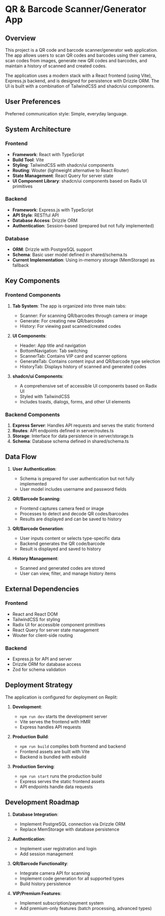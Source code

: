 # QR & Barcode Scanner/Generator App

## Overview
This project is a QR code and barcode scanner/generator web application. The app allows users to scan QR codes and barcodes using their camera, scan codes from images, generate new QR codes and barcodes, and maintain a history of scanned and created codes.

The application uses a modern stack with a React frontend (using Vite), Express.js backend, and is designed for persistence with Drizzle ORM. The UI is built with a combination of TailwindCSS and shadcn/ui components.

## User Preferences
Preferred communication style: Simple, everyday language.

## System Architecture

### Frontend
- **Framework**: React with TypeScript
- **Build Tool**: Vite
- **Styling**: TailwindCSS with shadcn/ui components
- **Routing**: Wouter (lightweight alternative to React Router)
- **State Management**: React Query for server state
- **UI Component Library**: shadcn/ui components based on Radix UI primitives

### Backend
- **Framework**: Express.js with TypeScript
- **API Style**: RESTful API
- **Database Access**: Drizzle ORM
- **Authentication**: Session-based (prepared but not fully implemented)

### Database
- **ORM**: Drizzle with PostgreSQL support
- **Schema**: Basic user model defined in shared/schema.ts
- **Current Implementation**: Using in-memory storage (MemStorage) as fallback

## Key Components

### Frontend Components
1. **Tab System**: The app is organized into three main tabs:
   - Scanner: For scanning QR/barcodes through camera or image
   - Generate: For creating new QR/barcodes
   - History: For viewing past scanned/created codes

2. **UI Components**:
   - Header: App title and navigation
   - BottomNavigation: Tab switching
   - ScannerTab: Contains VIP card and scanner options
   - GenerateTab: Contains content input and QR/barcode type selection
   - HistoryTab: Displays history of scanned and generated codes

3. **shadcn/ui Components**:
   - A comprehensive set of accessible UI components based on Radix UI
   - Styled with TailwindCSS
   - Includes toasts, dialogs, forms, and other UI elements

### Backend Components
1. **Express Server**: Handles API requests and serves the static frontend
2. **Routes**: API endpoints defined in server/routes.ts
3. **Storage**: Interface for data persistence in server/storage.ts
4. **Schema**: Database schema defined in shared/schema.ts

## Data Flow

1. **User Authentication**:
   - Schema is prepared for user authentication but not fully implemented
   - User model includes username and password fields

2. **QR/Barcode Scanning**:
   - Frontend captures camera feed or image
   - Processes to detect and decode QR codes/barcodes
   - Results are displayed and can be saved to history

3. **QR/Barcode Generation**:
   - User inputs content or selects type-specific data
   - Backend generates the QR code/barcode
   - Result is displayed and saved to history

4. **History Management**:
   - Scanned and generated codes are stored
   - User can view, filter, and manage history items

## External Dependencies

### Frontend
- React and React DOM
- TailwindCSS for styling
- Radix UI for accessible component primitives
- React Query for server state management
- Wouter for client-side routing

### Backend
- Express.js for API and server
- Drizzle ORM for database access
- Zod for schema validation

## Deployment Strategy

The application is configured for deployment on Replit:

1. **Development**:
   - `npm run dev` starts the development server
   - Vite serves the frontend with HMR
   - Express handles API requests

2. **Production Build**:
   - `npm run build` compiles both frontend and backend
   - Frontend assets are built with Vite
   - Backend is bundled with esbuild

3. **Production Serving**:
   - `npm run start` runs the production build
   - Express serves the static frontend assets
   - API endpoints handle data requests

## Development Roadmap

1. **Database Integration**:
   - Implement PostgreSQL connection via Drizzle ORM
   - Replace MemStorage with database persistence

2. **Authentication**:
   - Implement user registration and login
   - Add session management

3. **QR/Barcode Functionality**:
   - Integrate camera API for scanning
   - Implement code generation for all supported types
   - Build history persistence

4. **VIP/Premium Features**:
   - Implement subscription/payment system
   - Add premium-only features (batch processing, advanced types)